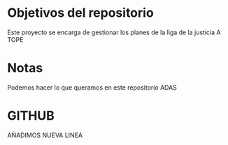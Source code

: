 # Objetivos del repositorio

Este proyecto se encarga de gestionar los planes de la liga de la justicia A TOPE

# Notas

Podemos hacer lo que queramos en este repositorio ADAS

# GITHUB
AÑADIMOS NUEVA LINEA


